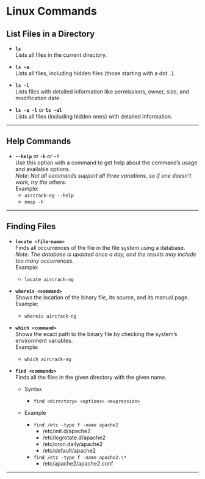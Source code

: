 # Linux Commands

## List Files in a Directory
- **`ls`**  
  Lists all files in the current directory.

- **`ls -a`**  
  Lists all files, including hidden files (those starting with a dot `.`).

- **`ls -l`**  
  Lists files with detailed information like permissions, owner, size, and modification date.

- **`ls -a -l`** or **`ls -al`**  
  Lists all files (including hidden ones) with detailed information.

---

## Help Commands
- **`--help`** or **`-h`** or **`-?`**  
  Use this option with a command to get help about the command’s usage and available options.  
  *Note: Not all commands support all three variations, so if one doesn’t work, try the others.*  
  Example:
  - `aircrack-ng --help`  
  - `nmap -h`

---

## Finding Files

- **`locate <file-name>`**  
  Finds all occurrences of the file in the file system using a database.  
  *Note: The database is updated once a day, and the results may include too many occurrences.*  
  Example:  
  - `locate aircrack-ng`
 

- **`whereis <command>`**  
  Shows the location of the binary file, its source, and its manual page.  
  Example:  
  - `whereis aircrack-ng`

- **`which <command>`**  
  Shows the exact path to the binary file by checking the system’s environment variables.  
  Example:  
  - `which aircrack-ng`
 
- **`find <commands>`**  
  Finds all the files in the given directory with the given name.
  - Syntax
    - `find <directory> <options> <expression>`

  - Example
    - `find /etc -type f -name apache2`
      - /etc/init.d/apache2
      - /etc/logrotate.d/apache2
      - /etc/cron.daily/apache2
      - /etc/default/apache2
    - `find /etc -type f -name apache2.\*`
        - /etc/apache2/apache2.conf

---
